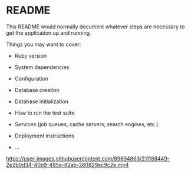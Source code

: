 # README

This README would normally document whatever steps are necessary to get the
application up and running.

Things you may want to cover:

* Ruby version

* System dependencies

* Configuration

* Database creation

* Database initialization

* How to run the test suite

* Services (job queues, cache servers, search engines, etc.)

* Deployment instructions

* ...


https://user-images.githubusercontent.com/89894863/211188449-2e2b0d34-40b9-485e-82ab-260829ec9c2e.mp4

